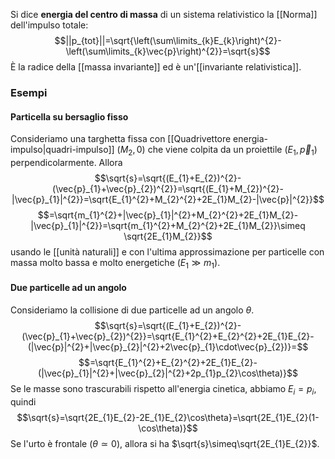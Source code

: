 Si dice **energia del centro di massa** di un sistema relativistico la [[Norma]] dell'impulso totale:
$$||p_{tot}||=\sqrt{\left(\sum\limits_{k}E_{k}\right)^{2}-\left(\sum\limits_{k}\vec{p}\right)^{2}}=\sqrt{s}$$
È la radice della [[massa invariante]] ed è un'[[invariante relativistica]].
### Esempi
#### Particella su bersaglio fisso
Consideriamo una targhetta fissa con [[Quadrivettore energia-impulso|quadri-impulso]] $(M_{2},0)$ che viene colpita da un proiettile $(E_{1},\vec{p}_{1})$ perpendicolarmente. Allora
$$\sqrt{s}=\sqrt{(E_{1}+E_{2})^{2}-(\vec{p}_{1}+\vec{p}_{2})^{2}}=\sqrt{(E_{1}+M_{2})^{2}-|\vec{p}_{1}|^{2}}=\sqrt{E_{1}^{2}+M_{2}^{2}+2E_{1}M_{2}-|\vec{p}|^{2}}$$
$$=\sqrt{m_{1}^{2}+|\vec{p}_{1}|^{2}+M_{2}^{2}+2E_{1}M_{2}-|\vec{p}_{1}|^{2}}=\sqrt{m_{1}^{2}+M_{2}^{2}+2E_{1}M_{2}}\simeq \sqrt{2E_{1}M_{2}}$$
usando le [[unità naturali]] e con l'ultima approssimazione per particelle con massa molto bassa e molto energetiche ($E_{1}\gg m_{1}$).
#### Due particelle ad un angolo
Consideriamo la collisione di due particelle ad un angolo $\theta$.
$$\sqrt{s}=\sqrt{(E_{1}+E_{2})^{2}-(\vec{p}_{1}+\vec{p}_{2})^{2}}=\sqrt{E_{1}^{2}+E_{2}^{2}+2E_{1}E_{2}-(|\vec{p}|^{2}+|\vec{p}_{2}|^{2}+2\vec{p}_{1}\cdot\vec{p}_{2})}=$$
$$=\sqrt{E_{1}^{2}+E_{2}^{2}+2E_{1}E_{2}-(|\vec{p}_{1}|^{2}+|\vec{p}_{2}|^{2}+2p_{1}p_{2}\cos\theta)}$$
Se le masse sono trascurabili rispetto all'energia cinetica, abbiamo $E_{i}=p_{i}$, quindi
$$\sqrt{s}=\sqrt{2E_{1}E_{2}-2E_{1}E_{2}\cos\theta}=\sqrt{2E_{1}E_{2}(1-\cos\theta)}$$
Se l'urto è frontale ($\theta\simeq0$), allora si ha $\sqrt{s}\simeq\sqrt{2E_{1}E_{2}}$.